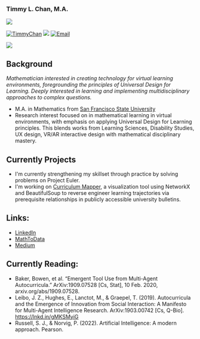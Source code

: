 ### Timmy L. Chan, M.A.
<a href="https://timmychan.github.io/euler-problemset-sage/#/"><img src="https://projecteuler.net/profile/timmychan.png" /></a>


<a href="https://github.com/TimmyChan"><img src="https://komarev.com/ghpvc/?username=TimmyChan&color=brightgreen" alt="TimmyChan" /></a>
<a href="https://github.com/TimmyChan?tab=followers"><img src="https://img.shields.io/github/followers/TimmyChan"></a>
<a href="mailto:mathtodata@gmail.com"><img src="https://img.shields.io/badge/Email-mathtodata@gmail.com-brightgreen" alt="Email" /></a>

<div>
  <img src="https://github-readme-stats.vercel.app/api/top-langs/?username=TimmyChan&layout=compact" />
</div>

## Background
_Mathematician interested in creating technology for virtual learning environments, foregrounding the principles of Universal Design for Learning. Deeply interested in learning and implementing multidisciplinary approaches to complex questions._

- M.A. in Mathematics from [San Francisco State University](http://math.sfsu.edu/)
- Research interest focused on in mathematical learning in virtual environments, with emphasis on applying Universal Design for Learning principles. This blends works from Learning Sciences, Disability Studies, UX design, VR/AR interactive design with mathematical disciplinary mastery. 

## Currently Projects
- I'm currently strengthening my skillset through practice by solving problems on Project Euler. 
- I'm working on [Curriculum Mapper](https://www.github.com/timmychan/curriculummapper), a visualization tool using NetworkX and BeautifulSoup to reverse engineer learning trajectories via prerequisite relationships in publicly accessible university bulletins. 

## Links:
- [LinkedIn](https://www.linkedin.com/in/timmy-l-chan)
- [MathToData](https://www.mathtodata.com/)
- [Medium](https://mathtodata.medium.com/)

## Currently Reading:
- Baker, Bowen, et al. “Emergent Tool Use from Multi-Agent Autocurricula.” ArXiv:1909.07528 [Cs, Stat], 10 Feb. 2020, arxiv.org/abs/1909.07528.
- Leibo, J. Z., Hughes, E., Lanctot, M., & Graepel, T. (2019). Autocurricula and the Emergence of Innovation from Social Interaction: A Manifesto for Multi-Agent Intelligence Research. ArXiv:1903.00742 [Cs, Q-Bio]. https://lnkd.in/gMKSMyiG
- Russell, S. J., & Norvig, P. (2022). Artificial Intelligence: A modern approach. Pearson.
